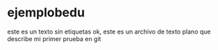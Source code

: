 # ejemplobedu
este es un texto sin etiquetas
ok, este es un archivo de texto plano que describe mi primer prueba en git